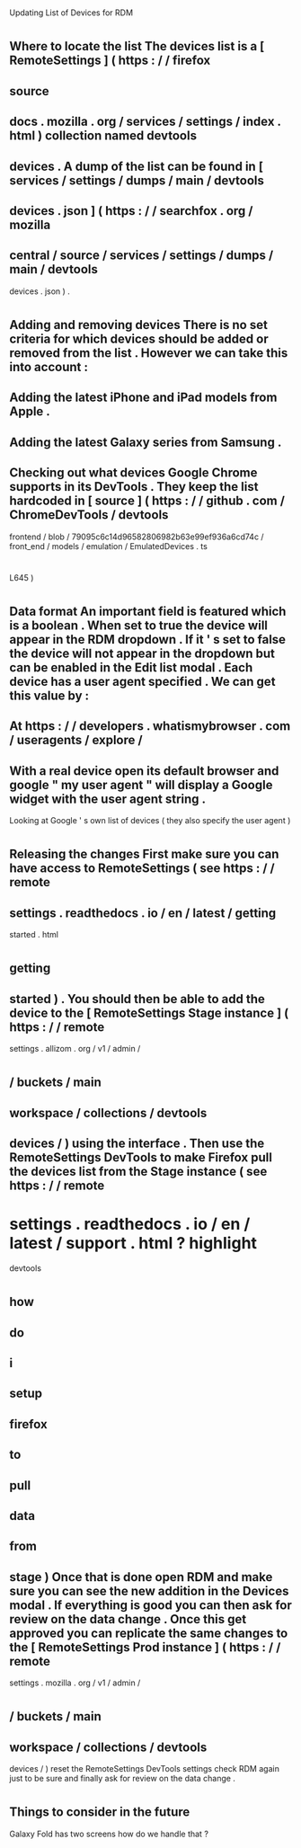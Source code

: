 #
Updating
List
of
Devices
for
RDM
#
#
Where
to
locate
the
list
The
devices
list
is
a
[
RemoteSettings
]
(
https
:
/
/
firefox
-
source
-
docs
.
mozilla
.
org
/
services
/
settings
/
index
.
html
)
collection
named
devtools
-
devices
.
A
dump
of
the
list
can
be
found
in
[
services
/
settings
/
dumps
/
main
/
devtools
-
devices
.
json
]
(
https
:
/
/
searchfox
.
org
/
mozilla
-
central
/
source
/
services
/
settings
/
dumps
/
main
/
devtools
-
devices
.
json
)
.
#
#
Adding
and
removing
devices
There
is
no
set
criteria
for
which
devices
should
be
added
or
removed
from
the
list
.
However
we
can
take
this
into
account
:
-
Adding
the
latest
iPhone
and
iPad
models
from
Apple
.
-
Adding
the
latest
Galaxy
series
from
Samsung
.
-
Checking
out
what
devices
Google
Chrome
supports
in
its
DevTools
.
They
keep
the
list
hardcoded
in
[
source
]
(
https
:
/
/
github
.
com
/
ChromeDevTools
/
devtools
-
frontend
/
blob
/
79095c6c14d96582806982b63e99ef936a6cd74c
/
front_end
/
models
/
emulation
/
EmulatedDevices
.
ts
#
L645
)
#
#
Data
format
An
important
field
is
featured
which
is
a
boolean
.
When
set
to
true
the
device
will
appear
in
the
RDM
dropdown
.
If
it
'
s
set
to
false
the
device
will
not
appear
in
the
dropdown
but
can
be
enabled
in
the
Edit
list
modal
.
Each
device
has
a
user
agent
specified
.
We
can
get
this
value
by
:
-
At
https
:
/
/
developers
.
whatismybrowser
.
com
/
useragents
/
explore
/
-
With
a
real
device
open
its
default
browser
and
google
"
my
user
agent
"
will
display
a
Google
widget
with
the
user
agent
string
.
-
Looking
at
Google
'
s
own
list
of
devices
(
they
also
specify
the
user
agent
)
#
#
Releasing
the
changes
First
make
sure
you
can
have
access
to
RemoteSettings
(
see
https
:
/
/
remote
-
settings
.
readthedocs
.
io
/
en
/
latest
/
getting
-
started
.
html
#
getting
-
started
)
.
You
should
then
be
able
to
add
the
device
to
the
[
RemoteSettings
Stage
instance
]
(
https
:
/
/
remote
-
settings
.
allizom
.
org
/
v1
/
admin
/
#
/
buckets
/
main
-
workspace
/
collections
/
devtools
-
devices
/
)
using
the
interface
.
Then
use
the
RemoteSettings
DevTools
to
make
Firefox
pull
the
devices
list
from
the
Stage
instance
(
see
https
:
/
/
remote
-
settings
.
readthedocs
.
io
/
en
/
latest
/
support
.
html
?
highlight
=
devtools
#
how
-
do
-
i
-
setup
-
firefox
-
to
-
pull
-
data
-
from
-
stage
)
Once
that
is
done
open
RDM
and
make
sure
you
can
see
the
new
addition
in
the
Devices
modal
.
If
everything
is
good
you
can
then
ask
for
review
on
the
data
change
.
Once
this
get
approved
you
can
replicate
the
same
changes
to
the
[
RemoteSettings
Prod
instance
]
(
https
:
/
/
remote
-
settings
.
mozilla
.
org
/
v1
/
admin
/
#
/
buckets
/
main
-
workspace
/
collections
/
devtools
-
devices
/
)
reset
the
RemoteSettings
DevTools
settings
check
RDM
again
just
to
be
sure
and
finally
ask
for
review
on
the
data
change
.
#
#
Things
to
consider
in
the
future
-
Galaxy
Fold
has
two
screens
how
do
we
handle
that
?
